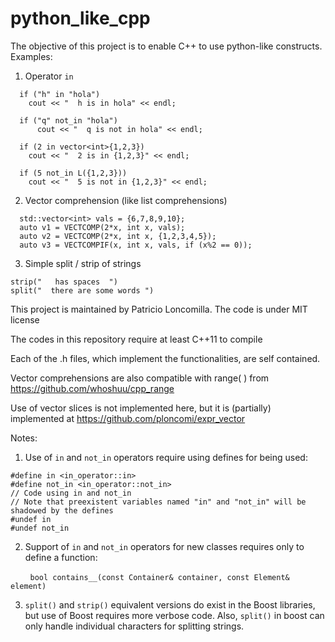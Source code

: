 # python_like_cpp

The objective of this project is to enable C++ to use python-like constructs. Examples:

1) Operator ```in```
```
  if ("h" in "hola")
    cout << "  h is in hola" << endl;

  if ("q" not_in "hola")
      cout << "  q is not in hola" << endl;
  
  if (2 in vector<int>{1,2,3})
    cout << "  2 is in {1,2,3}" << endl;
   
  if (5 not_in L({1,2,3}))
    cout << "  5 is not in {1,2,3}" << endl;
```

2) Vector comprehension (like list comprehensions)
```
  std::vector<int> vals = {6,7,8,9,10};
  auto v1 = VECTCOMP(2*x, int x, vals);
  auto v2 = VECTCOMP(2*x, int x, {1,2,3,4,5});
  auto v3 = VECTCOMPIF(x, int x, vals, if (x%2 == 0));
```

3) Simple split / strip of strings
```
strip("   has spaces  ")
split("  there are some words ")
```

This project is maintained by Patricio Loncomilla. The code is under MIT license

The codes in this repository require at least C++11 to compile

Each of the .h files, which implement the functionalities, are self contained.

Vector comprehensions are also compatible with range( ) from https://github.com/whoshuu/cpp_range

Use of vector slices is not implemented here, but it is (partially) implemented at https://github.com/ploncomi/expr_vector

Notes:

1) Use of ```in``` and ```not_in``` operators require using defines for being used:

```
#define in <in_operator::in>
#define not_in <in_operator::not_in>
// Code using in and not_in
// Note that preexistent variables named "in" and "not_in" will be shadowed by the defines
#undef in
#undef not_in
```

2) Support of ```in``` and ```not_in``` operators for new classes requires only to define a function:

&nbsp; &nbsp; &nbsp; &nbsp; ```bool contains__(const Container& container, const Element& element)```

3) ```split()``` and ```strip()``` equivalent versions do exist in the Boost libraries, but use of Boost requires more verbose code. Also, ```split()``` in boost can only handle individual characters for splitting strings.
